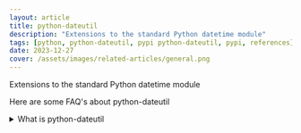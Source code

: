 ```yaml
---
layout: article
title: python-dateutil
description: "Extensions to the standard Python datetime module"
tags: [python, python-dateutil, pypi python-dateutil, pypi, references]
date: 2023-12-27
cover: /assets/images/related-articles/general.png
---
```


Extensions to the standard Python datetime module

Here are some FAQ's about python-dateutil
<details>
<summary>What is python-dateutil</summary>
Extensions to the standard Python datetime module
</details>
